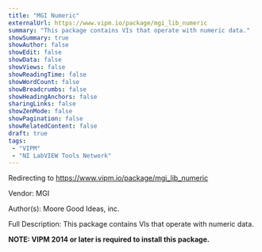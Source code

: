 ```yaml
---
title: "MGI Numeric"
externalUrl: https://www.vipm.io/package/mgi_lib_numeric
summary: "This package contains VIs that operate with numeric data."
showSummary: true
showAuthor: false
showEdit: false
showData: false
showViews: false
showReadingTime: false
showWordCount: false
showBreadcrumbs: false
showHeadingAnchors: false
sharingLinks: false
showZenMode: false
showPagination: false
showRelatedContent: false
draft: true
tags:
 - "VIPM"
 - "NI LabVIEW Tools Network"
---
```


Redirecting to https://www.vipm.io/package/mgi_lib_numeric

Vendor: MGI

Author(s): Moore Good Ideas, inc.
 
Full Description:
This package contains VIs that operate with numeric data.

**NOTE:  VIPM 2014 or later  is required to install this package.**